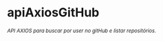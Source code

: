 # apiAxiosGitHub

<small><p><em>API AXIOS para buscar por user no gitHub e listar repositórios.</em></p></small>
